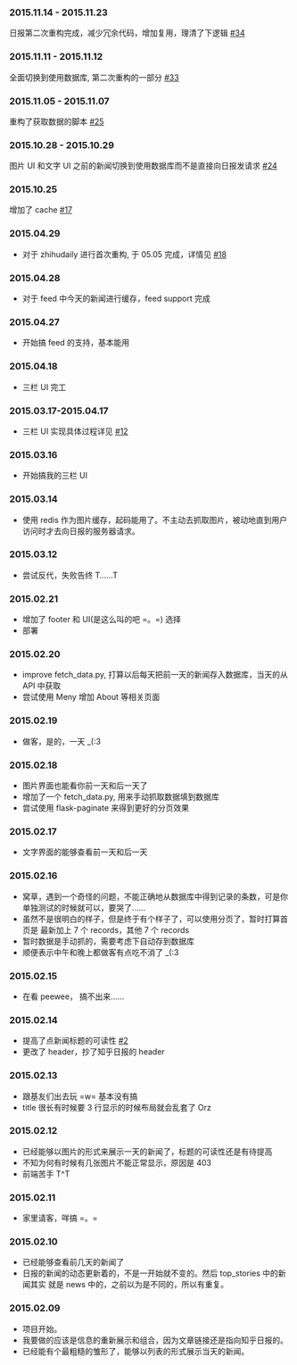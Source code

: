 ### 2015.11.14 - 2015.11.23

日报第二次重构完成，减少冗余代码，增加复用，理清了下逻辑 [#34](https://github.com/lord63/zhihudaily/pull/34)

### 2015.11.11 - 2015.11.12

全面切换到使用数据库, 第二次重构的一部分 [#33](https://github.com/lord63/zhihudaily/pull/33)

### 2015.11.05 - 2015.11.07

重构了获取数据的脚本 [#25](https://github.com/lord63/zhihudaily/pull/25)

### 2015.10.28 - 2015.10.29

图片 UI 和文字 UI 之前的新闻切换到使用数据库而不是直接向日报发请求 [#24](https://github.com/lord63/zhihudaily/pull/24)

### 2015.10.25

增加了 cache [#17](https://github.com/lord63/zhihudaily/pull/17)

### 2015.04.29

* 对于 zhihudaily 进行首次重构, 于 05.05 完成，详情见 [#18](https://github.com/lord63/zhihudaily/pull/18)

### 2015.04.28

* 对于 feed 中今天的新闻进行缓存，feed support 完成

### 2015.04.27

* 开始搞 feed 的支持，基本能用

### 2015.04.18

* 三栏 UI 完工

### 2015.03.17-2015.04.17

* 三栏 UI 实现具体过程详见 [#12](https://github.com/lord63/zhihudaily/pull/12)

### 2015.03.16

* 开始搞我的三栏 UI

### 2015.03.14

* 使用 redis 作为图片缓存，起码能用了。不主动去抓取图片，被动地直到用户访问时才去向日报的服务器请求。

### 2015.03.12

* 尝试反代，失败告终 T……T

### 2015.02.21

* 增加了 footer 和 UI(是这么叫的吧 =。=) 选择
* 部署

### 2015.02.20

* improve fetch_data.py, 打算以后每天把前一天的新闻存入数据库，当天的从 API 中获取
* 尝试使用 Meny 增加 About 等相关页面

### 2015.02.19

* 做客，是的，一天 _(:3

### 2015.02.18

* 图片界面也能看你前一天和后一天了
* 增加了一个 fetch_data.py, 用来手动抓取数据填到数据库
* 尝试使用 flask-paginate 来得到更好的分页效果

### 2015.02.17

* 文字界面的能够查看前一天和后一天

### 2015.02.16

* 窝草，遇到一个奇怪的问题，不能正确地从数据库中得到记录的条数，可是你单独测试的时候就可以，要哭了......
* 虽然不是很明白的样子，但是终于有个样子了，可以使用分页了，暂时打算首页是 最新加上 7 个 records，其他 7 个 records
* 暂时数据是手动抓的，需要考虑下自动存到数据库
* 顺便表示中午和晚上都做客有点吃不消了 _(:3

### 2015.02.15

* 在看 peewee， 搞不出来......

### 2015.02.14

* 提高了点新闻标题的可读性 [#2](https://github.com/lord63/zhihudaily/pull/2)
* 更改了 header，抄了知乎日报的 header

### 2015.02.13

* 跟基友们出去玩 =w= 基本没有搞
* title 很长有时候要 3 行显示的时候布局就会乱套了 Orz

### 2015.02.12

* 已经能够以图片的形式来展示一天的新闻了，标题的可读性还是有待提高
* 不知为何有时候有几张图片不能正常显示，原因是 403
* 前端苦手 T^T

### 2015.02.11

* 家里请客，咩搞  =。=

### 2015.02.10

* 已经能够查看前几天的新闻了
* 日报的新闻的动态更新着的，不是一开始就不变的。然后 top_stories 中的新闻其实
就是 news 中的，之前以为是不同的，所以有重复。

### 2015.02.09

* 项目开始。
* 我要做的应该是信息的重新展示和组合，因为文章链接还是指向知乎日报的。
* 已经能有个最粗糙的雏形了，能够以列表的形式展示当天的新闻。
